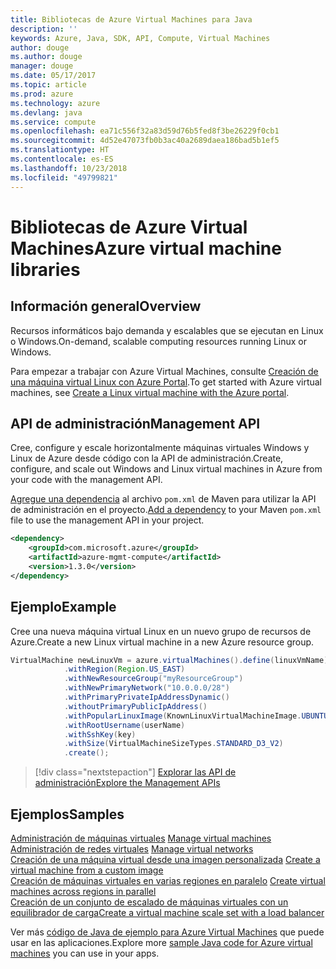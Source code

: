 ```yaml
---
title: Bibliotecas de Azure Virtual Machines para Java
description: ''
keywords: Azure, Java, SDK, API, Compute, Virtual Machines
author: douge
ms.author: douge
manager: douge
ms.date: 05/17/2017
ms.topic: article
ms.prod: azure
ms.technology: azure
ms.devlang: java
ms.service: compute
ms.openlocfilehash: ea71c556f32a83d59d76b5fed8f3be26229f0cb1
ms.sourcegitcommit: 4d52e47073fb0b3ac40a2689daea186bad5b1ef5
ms.translationtype: HT
ms.contentlocale: es-ES
ms.lasthandoff: 10/23/2018
ms.locfileid: "49799821"
---
```

# <a name="azure-virtual-machine-libraries"></a><span data-ttu-id="c8f0f-103">Bibliotecas de Azure Virtual Machines</span><span class="sxs-lookup"><span data-stu-id="c8f0f-103">Azure virtual machine libraries</span></span>

## <a name="overview"></a><span data-ttu-id="c8f0f-104">Información general</span><span class="sxs-lookup"><span data-stu-id="c8f0f-104">Overview</span></span>

<span data-ttu-id="c8f0f-105">Recursos informáticos bajo demanda y escalables que se ejecutan en Linux o Windows.</span><span class="sxs-lookup"><span data-stu-id="c8f0f-105">On-demand, scalable computing resources running Linux or Windows.</span></span>

<span data-ttu-id="c8f0f-106">Para empezar a trabajar con Azure Virtual Machines, consulte [Creación de una máquina virtual Linux con Azure Portal](/azure/virtual-machines/linux/quick-create-portal).</span><span class="sxs-lookup"><span data-stu-id="c8f0f-106">To get started with Azure virtual machines, see [Create a Linux virtual machine with the Azure portal](/azure/virtual-machines/linux/quick-create-portal).</span></span>

## <a name="management-api"></a><span data-ttu-id="c8f0f-107">API de administración</span><span class="sxs-lookup"><span data-stu-id="c8f0f-107">Management API</span></span>

<span data-ttu-id="c8f0f-108">Cree, configure y escale horizontalmente máquinas virtuales Windows y Linux de Azure desde código con la API de administración.</span><span class="sxs-lookup"><span data-stu-id="c8f0f-108">Create, configure, and scale out Windows and Linux virtual machines in Azure from your code with the management API.</span></span>

<span data-ttu-id="c8f0f-109">[Agregue una dependencia](https://maven.apache.org/guides/getting-started/index.html#How_do_I_use_external_dependencies) al archivo `pom.xml` de Maven para utilizar la API de administración en el proyecto.</span><span class="sxs-lookup"><span data-stu-id="c8f0f-109">[Add a dependency](https://maven.apache.org/guides/getting-started/index.html#How_do_I_use_external_dependencies) to your Maven `pom.xml` file to use the management API in your project.</span></span>  

```XML
<dependency>
    <groupId>com.microsoft.azure</groupId>
    <artifactId>azure-mgmt-compute</artifactId>
    <version>1.3.0</version>
</dependency>
```   


## <a name="example"></a><span data-ttu-id="c8f0f-110">Ejemplo</span><span class="sxs-lookup"><span data-stu-id="c8f0f-110">Example</span></span>

<span data-ttu-id="c8f0f-111">Cree una nueva máquina virtual Linux en un nuevo grupo de recursos de Azure.</span><span class="sxs-lookup"><span data-stu-id="c8f0f-111">Create a new Linux virtual machine in a new Azure resource group.</span></span>

```java
VirtualMachine newLinuxVm = azure.virtualMachines().define(linuxVmName)
            .withRegion(Region.US_EAST)
            .withNewResourceGroup("myResourceGroup")
            .withNewPrimaryNetwork("10.0.0.0/28")
            .withPrimaryPrivateIpAddressDynamic()
            .withoutPrimaryPublicIpAddress()
            .withPopularLinuxImage(KnownLinuxVirtualMachineImage.UBUNTU_SERVER_16_04_LTS)
            .withRootUsername(userName)
            .withSshKey(key)
            .withSize(VirtualMachineSizeTypes.STANDARD_D3_V2)
            .create();
```

> [!div class="nextstepaction"]
> [<span data-ttu-id="c8f0f-112">Explorar las API de administración</span><span class="sxs-lookup"><span data-stu-id="c8f0f-112">Explore the Management APIs</span></span>](/java/api/overview/azure/virtualmachines/management)


## <a name="samples"></a><span data-ttu-id="c8f0f-113">Ejemplos</span><span class="sxs-lookup"><span data-stu-id="c8f0f-113">Samples</span></span>

<span data-ttu-id="c8f0f-114">[Administración de máquinas virtuales][1] </span><span class="sxs-lookup"><span data-stu-id="c8f0f-114">[Manage virtual machines][1] </span></span>  
<span data-ttu-id="c8f0f-115">[Administración de redes virtuales][6] </span><span class="sxs-lookup"><span data-stu-id="c8f0f-115">[Manage virtual networks][6] </span></span>  
<span data-ttu-id="c8f0f-116">[Creación de una máquina virtual desde una imagen personalizada][2] </span><span class="sxs-lookup"><span data-stu-id="c8f0f-116">[Create a virtual machine from a custom image][2] </span></span>  
<span data-ttu-id="c8f0f-117">[Creación de máquinas virtuales en varias regiones en paralelo][5]  </span><span class="sxs-lookup"><span data-stu-id="c8f0f-117">[Create virtual machines across regions in parallel][5]  </span></span>  
<span data-ttu-id="c8f0f-118">[Creación de un conjunto de escalado de máquinas virtuales con un equilibrador de carga][7]</span><span class="sxs-lookup"><span data-stu-id="c8f0f-118">[Create a virtual machine scale set with a load balancer][7]</span></span>    

[1]: ../docs-ref-conceptual/java-sdk-manage-virtual-machines.md
[2]: https://azure.microsoft.com/resources/samples/managed-disk-java-create-virtual-machine-using-custom-image/
[5]: ../docs-ref-conceptual/java-sdk-virtual-machines-in-parallel.md
[6]: ../docs-ref-conceptual/java-sdk-manage-virtual-networks.md
[7]: ../docs-ref-conceptual/java-sdk-manage-vm-scalesets.md

<span data-ttu-id="c8f0f-119">Ver más [código de Java de ejemplo para Azure Virtual Machines](https://azure.microsoft.com/resources/samples/?platform=java&term=VM) que puede usar en las aplicaciones.</span><span class="sxs-lookup"><span data-stu-id="c8f0f-119">Explore more [sample Java code for Azure virtual machines](https://azure.microsoft.com/resources/samples/?platform=java&term=VM) you can use in your apps.</span></span>